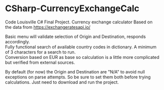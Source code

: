 # CSharp-CurrencyExchangeCalc
Code Louisville C# Final Project. Currency exchange calculator
Based on the data from https://exchangeratesapi.io/

Basic menu will validate selection of Origin and Destination, responds accordingly.<br />
Fully functional search of available country codes in dictionary. A minimum of 3 characters for a search to run.<br />
Conversion based on EUR as base so calculation is a little more complicated but verified from external sources.<br />

By default (for now) the Origin and Destination are "N/A" to avoid null exceptions on parse attempts. So be sure to set them both before trying calculations. Just need to download and run the project.




